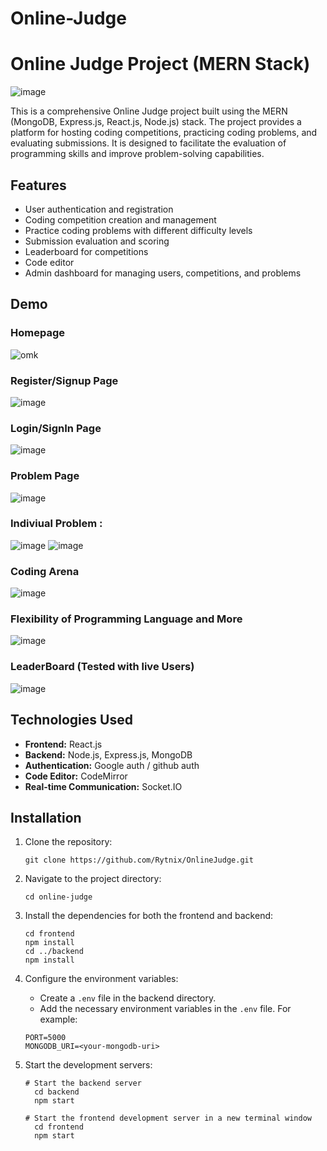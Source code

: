 # Online-Judge

# Online Judge Project (MERN Stack)

![image](https://drive.google.com/u/3/uc?id=1IshDC3Mi6SFimnnKAXs8gkQekcNK12sJ&export=download)

This is a comprehensive Online Judge project built using the MERN (MongoDB, Express.js, React.js, Node.js) stack. The project provides a platform for hosting coding competitions, practicing coding problems, and evaluating submissions. It is designed to facilitate the evaluation of programming skills and improve problem-solving capabilities.

## Features

- User authentication and registration
- Coding competition creation and management
- Practice coding problems with different difficulty levels
- Submission evaluation and scoring
- Leaderboard for competitions
- Code editor
- Admin dashboard for managing users, competitions, and problems

## Demo
### Homepage
![omk](https://github.com/ayushi-8102/Online-Judge/assets/91957156/54636501-82f9-4b96-956f-96cdc106dde3)


### Register/Signup Page
![image](https://github.com/ayushi-8102/Online-Judge/assets/91957156/67a94531-5961-4d6b-8cfa-04e73fdbe8ee)

### Login/SignIn Page
![image](https://github.com/ayushi-8102/Online-Judge/assets/91957156/a2292f21-50e5-4997-b2bb-d5552d211202)


### Problem Page 
![image](https://github.com/ayushi-8102/Online-Judge/assets/91957156/78473b25-4db6-4b70-a896-c3d068a8b877)

### Indiviual Problem :
![image](https://github.com/ayushi-8102/Online-Judge/assets/91957156/b916b0be-c396-4159-815a-79c8a215944a)
![image](https://github.com/ayushi-8102/Online-Judge/assets/91957156/d13e9e1f-96f6-4456-be75-c9037e8e22ca)

### Coding Arena
![image](https://github.com/ayushi-8102/Online-Judge/assets/91957156/07336321-8a04-44c0-a280-223558f07636)

### Flexibility of Programming Language and More

![image](https://github.com/ayushi-8102/Online-Judge/assets/91957156/234ff0be-967c-45e0-89cb-2bfb6f5f70c7)

### LeaderBoard (Tested with live Users)

![image](https://github.com/ayushi-8102/Online-Judge/assets/91957156/53c18835-59fb-488c-9663-084289f6e0e1)


## Technologies Used

- **Frontend:** React.js
- **Backend:** Node.js, Express.js, MongoDB
- **Authentication:** Google auth / github auth
- **Code Editor:** CodeMirror
- **Real-time Communication:** Socket.IO

## Installation

1. Clone the repository:

   ```shell
   git clone https://github.com/Rytnix/OnlineJudge.git
   ```
2. Navigate to the project directory:

   ```shell
   cd online-judge
   ```
3. Install the dependencies for both the frontend and backend:

   ```shell
   cd frontend
   npm install
   cd ../backend
   npm install
   ```
4. Configure the environment variables:
   
   - Create a `.env` file in the backend directory.
   - Add the necessary environment variables in the `.env` file. For example:
   ```shell
   PORT=5000
   MONGODB_URI=<your-mongodb-uri>
   ```
5. Start the development servers:
   ```shell
   # Start the backend server
     cd backend
     npm start

   # Start the frontend development server in a new terminal window
     cd frontend
     npm start
   ```
